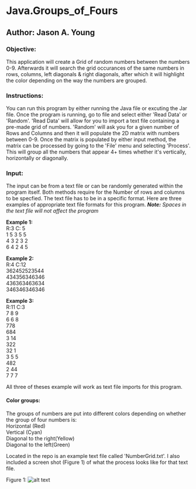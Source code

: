 # Java.Groups_of_Fours
## Author: Jason A. Young

### Objective:
This application will create a Grid of random numbers between the numbers 0-9. Afterwards it will search the grid occurances of the same numbers in rows, columns, left diagonals & right diagonals, after which it will highlight the color depending on the way the numbers are grouped.

### Instructions:
You can run this program by either running the Java file or excuting the Jar file. Once the program is running, go to file and select either 'Read Data' or 'Random'. 'Read Data' will allow for you to import a text file containing a pre-made grid of numbers. 'Random' will ask you for a given number of Rows and Columns and then it will populate the 2D matrix with numbers between 0-9. Once the matrix is populated by either input method, the matrix can be processed by going to the 'File' menu and selecting 'Process'. This will group all the numbers that appear 4+ times whether it's vertically, horizontally or diagonally.

### Input:
The input can be from a text file or can be randomly generated within the program itself. Both methods require for the Number of rows and columns to be specfied. The text file has to be in a specific format. Here are three examples of appropriate text file formats for this program. 
	*<b>Note:</b> Spaces in the text file will not affect the program*
  
  <b>Example 1:</b>      
  R:3 C: 5\
  1 5 3 5 5\
  4 3 2 3 2\
  6 4 2 4 5	
  
  <b>Example 2:</b>      
  R:4 C:12\
  362452523544\
  434356346346\
  436363463634\
  346346346346
                            
  <b>Example 3:</b>\
  R:11 C:3\
  7 8 9\
  6 6 8\
  778\
  684\
  3 14\
  322\
  32 1\
  3 5 5\
	 482\
	2  44\
	7 7 7
  
  All three of theses example will work as text file imports for this program.

#### Color groups:
The groups of numbers are put into different colors depending on whether the group of four numbers is:\
	Horizontal (Red)\
	Vertical (Cyan)\
	Diagonal to the right(Yellow)\
	Diagonal to the left(Green)
   
Located in the repo is an example text file called 'NumberGrid.txt'. I also included a screen shot (Figure 1) of what the process looks like for that text file.
  
Figure 1: 
![alt text](https://github.com/youngj25/Java.Groups_of_Fours/blob/master/GroupsOfFours.png "Logo Title Text 1")

